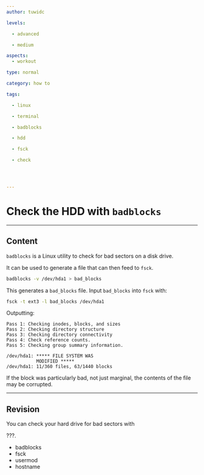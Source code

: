 ```yaml
---
author: tuwidc

levels:

  - advanced

  - medium

aspects:
  - workout

type: normal

category: how to

tags:

  - linux

  - terminal

  - badblocks

  - hdd

  - fsck

  - check




---
```


# Check the HDD with `badblocks`

---
## Content

`badblocks` is a Linux utility to check for bad sectors on a disk drive. 

It can be used to generate a file that can then feed to `fsck`.
```bash
badblocks -v /dev/hda1 > bad_blocks
```

This generates a `bad_blocks` file. Input `bad_blocks` into `fsck` with:
```bash
fsck -t ext3 -l bad_blocks /dev/hda1
```
Outputting:

```
Pass 1: Checking inodes, blocks, and sizes
Pass 2: Checking directory structure
Pass 3: Checking directory connectivity
Pass 4: Check reference counts.
Pass 5: Checking group summary information.

/dev/hda1: ***** FILE SYSTEM WAS 
           MODIFIED *****
/dev/hda1: 11/360 files, 63/1440 blocks
```

If the block was particularly bad, not just marginal, the contents of the file may be corrupted.

---
## Revision

You can check your hard drive for bad sectors with 

???.


* badblocks
* fsck
* usermod
* hostname

 
